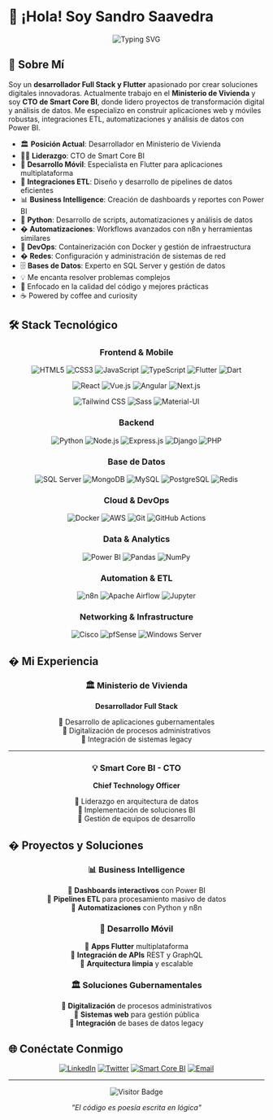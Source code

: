 # 👋 ¡Hola! Soy Sandro Saavedra

<div align="center">
  
  ![Typing SVG](https://readme-typing-svg.herokuapp.com?font=Fira+Code&weight=600&size=28&pause=1000&color=00D9FF&center=true&vCenter=true&width=600&lines=Full+Stack+Developer;Apasionado+por+la+Tecnología;Creando+Experiencias+Digitales;Siempre+Aprendiendo)
  
</div>

## 🚀 Sobre Mí

Soy un **desarrollador Full Stack y Flutter** apasionado por crear soluciones digitales innovadoras. Actualmente trabajo en el **Ministerio de Vivienda** y soy **CTO de Smart Core BI**, donde lidero proyectos de transformación digital y análisis de datos. Me especializo en construir aplicaciones web y móviles robustas, integraciones ETL, automatizaciones y análisis de datos con Power BI.

- 🏛️ **Posición Actual**: Desarrollador en Ministerio de Vivienda
- 👨‍💼 **Liderazgo**: CTO de Smart Core BI
- 📱 **Desarrollo Móvil**: Especialista en Flutter para aplicaciones multiplataforma
- 🔄 **Integraciones ETL**: Diseño y desarrollo de pipelines de datos eficientes
- 📊 **Business Intelligence**: Creación de dashboards y reportes con Power BI
- 🐍 **Python**: Desarrollo de scripts, automatizaciones y análisis de datos
- � **Automatizaciones**: Workflows avanzados con n8n y herramientas similares
- 🐳 **DevOps**: Containerización con Docker y gestión de infraestructura
- � **Redes**: Configuración y administración de sistemas de red
- 🗄️ **Bases de Datos**: Experto en SQL Server y gestión de datos
- 💡 Me encanta resolver problemas complejos
- 🎯 Enfocado en la calidad del código y mejores prácticas
- ☕ Powered by coffee and curiosity

## 🛠️ Stack Tecnológico

<div align="center">

### Frontend & Mobile
![HTML5](https://img.shields.io/badge/HTML5-E34F26?style=for-the-badge&logo=html5&logoColor=white)
![CSS3](https://img.shields.io/badge/CSS3-1572B6?style=for-the-badge&logo=css3&logoColor=white)
![JavaScript](https://img.shields.io/badge/JavaScript-F7DF1E?style=for-the-badge&logo=javascript&logoColor=black)
![TypeScript](https://img.shields.io/badge/TypeScript-007ACC?style=for-the-badge&logo=typescript&logoColor=white)
![Flutter](https://img.shields.io/badge/Flutter-02569B?style=for-the-badge&logo=flutter&logoColor=white)
![Dart](https://img.shields.io/badge/Dart-0175C2?style=for-the-badge&logo=dart&logoColor=white)

![React](https://img.shields.io/badge/React-20232A?style=for-the-badge&logo=react&logoColor=61DAFB)
![Vue.js](https://img.shields.io/badge/Vue.js-35495E?style=for-the-badge&logo=vue.js&logoColor=4FC08D)
![Angular](https://img.shields.io/badge/Angular-DD0031?style=for-the-badge&logo=angular&logoColor=white)
![Next.js](https://img.shields.io/badge/Next.js-000000?style=for-the-badge&logo=next.js&logoColor=white)

![Tailwind CSS](https://img.shields.io/badge/Tailwind_CSS-38B2AC?style=for-the-badge&logo=tailwind-css&logoColor=white)
![Sass](https://img.shields.io/badge/Sass-CC6699?style=for-the-badge&logo=sass&logoColor=white)
![Material-UI](https://img.shields.io/badge/Material--UI-0081CB?style=for-the-badge&logo=material-ui&logoColor=white)

### Backend
![Python](https://img.shields.io/badge/Python-3776AB?style=for-the-badge&logo=python&logoColor=white)
![Node.js](https://img.shields.io/badge/Node.js-43853D?style=for-the-badge&logo=node.js&logoColor=white)
![Express.js](https://img.shields.io/badge/Express.js-404D59?style=for-the-badge)
![Django](https://img.shields.io/badge/Django-092E20?style=for-the-badge&logo=django&logoColor=white)
![PHP](https://img.shields.io/badge/PHP-777BB4?style=for-the-badge&logo=php&logoColor=white)

### Base de Datos
![SQL Server](https://img.shields.io/badge/SQL_Server-CC2927?style=for-the-badge&logo=microsoft-sql-server&logoColor=white)
![MongoDB](https://img.shields.io/badge/MongoDB-4EA94B?style=for-the-badge&logo=mongodb&logoColor=white)
![MySQL](https://img.shields.io/badge/MySQL-00000F?style=for-the-badge&logo=mysql&logoColor=white)
![PostgreSQL](https://img.shields.io/badge/PostgreSQL-316192?style=for-the-badge&logo=postgresql&logoColor=white)
![Redis](https://img.shields.io/badge/Redis-DC382D?style=for-the-badge&logo=redis&logoColor=white)

### Cloud & DevOps
![Docker](https://img.shields.io/badge/Docker-2496ED?style=for-the-badge&logo=docker&logoColor=white)
![AWS](https://img.shields.io/badge/AWS-232F3E?style=for-the-badge&logo=amazon-aws&logoColor=white)
![Git](https://img.shields.io/badge/Git-F05032?style=for-the-badge&logo=git&logoColor=white)
![GitHub Actions](https://img.shields.io/badge/GitHub_Actions-2088FF?style=for-the-badge&logo=github-actions&logoColor=white)

### Data & Analytics
![Power BI](https://img.shields.io/badge/Power_BI-F2C811?style=for-the-badge&logo=power-bi&logoColor=black)
![Pandas](https://img.shields.io/badge/Pandas-150458?style=for-the-badge&logo=pandas&logoColor=white)
![NumPy](https://img.shields.io/badge/NumPy-013243?style=for-the-badge&logo=numpy&logoColor=white)

### Automation & ETL
![n8n](https://img.shields.io/badge/n8n-EA4B71?style=for-the-badge&logo=n8n&logoColor=white)
![Apache Airflow](https://img.shields.io/badge/Apache_Airflow-017CEE?style=for-the-badge&logo=apache-airflow&logoColor=white)
![Jupyter](https://img.shields.io/badge/Jupyter-F37626?style=for-the-badge&logo=jupyter&logoColor=white)

### Networking & Infrastructure
![Cisco](https://img.shields.io/badge/Cisco-1BA0D7?style=for-the-badge&logo=cisco&logoColor=white)
![pfSense](https://img.shields.io/badge/pfSense-212121?style=for-the-badge&logo=pfsense&logoColor=white)
![Windows Server](https://img.shields.io/badge/Windows_Server-0078D4?style=for-the-badge&logo=windows&logoColor=white)

</div>

## � Mi Experiencia

<div align="center">
  
  ### 🏛️ Ministerio de Vivienda
  **Desarrollador Full Stack**
  
  🔹 Desarrollo de aplicaciones gubernamentales  
  🔹 Digitalización de procesos administrativos  
  🔹 Integración de sistemas legacy  
  
  ---
  
  ### 💡 Smart Core BI - CTO
  **Chief Technology Officer**
  
  🔹 Liderazgo en arquitectura de datos  
  🔹 Implementación de soluciones BI  
  🔹 Gestión de equipos de desarrollo  
  
</div>

## � Proyectos y Soluciones

<div align="center">

### 📊 Business Intelligence
🔹 **Dashboards interactivos** con Power BI  
🔹 **Pipelines ETL** para procesamiento masivo de datos  
🔹 **Automatizaciones** con Python y n8n  

### 📱 Desarrollo Móvil
🔹 **Apps Flutter** multiplataforma  
🔹 **Integración de APIs** REST y GraphQL  
🔹 **Arquitectura limpia** y escalable  

### 🏛️ Soluciones Gubernamentales
🔹 **Digitalización** de procesos administrativos  
🔹 **Sistemas web** para gestión pública  
🔹 **Integración** de bases de datos legacy  

</div>


## 🌐 Conéctate Conmigo

<div align="center">
  
  [![LinkedIn](https://img.shields.io/badge/LinkedIn-0077B5?style=for-the-badge&logo=linkedin&logoColor=white)](https://linkedin.com/in/TU_LINKEDIN)
  [![Twitter](https://img.shields.io/badge/Twitter-1DA1F2?style=for-the-badge&logo=twitter&logoColor=white)](https://twitter.com/TU_TWITTER)
  [![Smart Core BI](https://img.shields.io/badge/Smart_Core_BI-FF5722?style=for-the-badge&logo=firefox&logoColor=white)](https://smartcorebi.com)
  [![Email](https://img.shields.io/badge/Email-D14836?style=for-the-badge&logo=gmail&logoColor=white)](mailto:tu-email@gmail.com)
  
</div>

---

<div align="center">
  
  ![Visitor Badge](https://visitor-badge.laobi.icu/badge?page_id=Xanitokills.Xanitokills&left_color=00d9ff&right_color=00d9ff&left_text=Profile%20Views)
  
  *"El código es poesía escrita en lógica"*
  
</div>